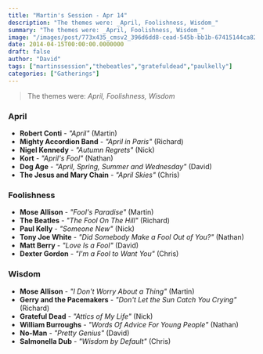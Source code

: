 ```yaml
---
title: "Martin's Session - Apr 14"
description: "The themes were: _April, Foolishness, Wisdom_"
summary: "The themes were: _April, Foolishness, Wisdom_"
image: "/images/post/773x435_cmsv2_396d6dd8-cead-545b-bb1b-67415144ca82-7501764.png"
date: 2014-04-15T00:00:00.0000000
draft: false
author: "David"
tags: ["martinssession","thebeatles","gratefuldead","paulkelly"]
categories: ["Gatherings"]
---
```

> The themes were: _April, Foolishness, Wisdom_
### April
- **Robert Conti** - _"April"_ (Martin)
- **Mighty Accordion Band** - _"April in Paris"_ (Richard)
- **Nigel Kennedy** - _"Autumn Regrets"_ (Nick)
- **Kort** - _"April's Fool"_ (Nathan)
- **Dog Age** - _"April, Spring, Summer and Wednesday"_ (David)
- **The Jesus and Mary Chain** - _"April Skies"_ (Chris)
### Foolishness
- **Mose Allison** - _"Fool's Paradise"_ (Martin)
- **The Beatles** - _"The Fool On The Hill"_ (Richard)
- **Paul Kelly** - _"Someone New"_ (Nick)
- **Tony Joe White** - _"Did Somebody Make a Fool Out of You?"_ (Nathan)
- **Matt Berry** - _"Love Is a Fool"_ (David)
- **Dexter Gordon** - _"I'm a Fool to Want You"_ (Chris)
### Wisdom
- **Mose Allison** - _"I Don't Worry About a Thing"_ (Martin)
- **Gerry and the Pacemakers** - _"Don't Let the Sun Catch You Crying"_ (Richard)
- **Grateful Dead** - _"Attics of My Life"_ (Nick)
- **William Burroughs** - _"Words Of Advice For Young People"_ (Nathan)
- **No-Man** - _"Pretty Genius"_ (David)
- **Salmonella Dub** - _"Wisdom by Default"_ (Chris)
